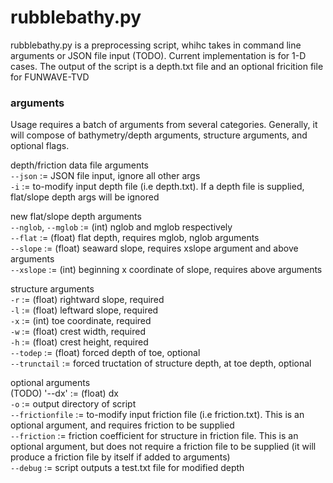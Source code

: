 # rubblebathy.py
rubblebathy.py is a preprocessing script, whihc takes in command line arguments or JSON file input (TODO). Current implementation is for 1-D cases. The output of the script is a depth.txt file and an optional fricition file for FUNWAVE-TVD

### arguments
Usage requires a batch of arguments from several categories. Generally, it will compose of bathymetry/depth arguments, structure arguments, and optional flags.

depth/friction data file arguments  
`--json` := JSON file input, ignore all other args  
`-i` := to-modify input depth file (i.e depth.txt). If a depth file is supplied, flat/slope depth args will be ignored  

new flat/slope depth arguments  
`--nglob`, `--mglob` := (int) nglob and mglob respectively  
`--flat` := (float) flat depth, requires mglob, nglob arguments  
`--slope` := (float) seaward slope, requires xslope argument and above arguments  
`--xslope` := (int) beginning x coordinate of slope, requires above arguments

structure arguments    
`-r` := (float) rightward slope, required  
`-l` := (float) leftward slope, required  
`-x` := (int) toe coordinate, required  
`-w` := (float) crest width, required  
`-h` := (float) crest height, required  
`--todep` := (float) forced depth of toe, optional  
`--trunctail` := forced tructation of structure depth, at toe depth, optional  

optional arguments  
(TODO) '--dx' := (float) dx  
`-o` := output directory of script  
`--frictionfile` := to-modify input friction file (i.e friction.txt). This is an optional argument, and requires friction to be supplied  
`--friction` := friction coefficient for structure in friction file. This is an optional argument, but does not require a friction file to be supplied (it will produce a friction file by itself if added to arguments)  
`--debug` := script outputs a test.txt file for modified depth  
